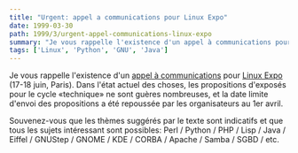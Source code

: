```yaml
---
title: "Urgent: appel a communications pour Linux Expo"
date: 1999-03-30
path: 1999/3/urgent-appel-communications-linux-expo
summary: "Je vous rappelle l'existence d'un appel à communications pour Linux Expo (17-18 juin, Paris)."
tags: ['Linux', 'Python', 'GNU', 'Java']
---
```


<P>
Je vous rappelle l'existence d'un <A HREF="http://www.linux-center.org/articles/9903/linuxexpo.html">appel à
communications</A> pour <A HREF="http://www.linux-expo.com">Linux Expo</A>
(17-18 juin, Paris). Dans l'état actuel des choses, les propositions
d'exposés pour le cycle «technique» ne sont guères nombreuses, et la date
limite d'envoi des propositions a été repoussée par les organisateurs
au 1er avril.
</P>

<P>
Souvenez-vous que les thèmes suggérés par le texte sont indicatifs et
que tous les sujets intéressant sont possibles: Perl / Python / PHP /
Lisp / Java / Eiffel / GNUStep / GNOME / KDE / CORBA / Apache / Samba /
SGBD / etc.
</P>


